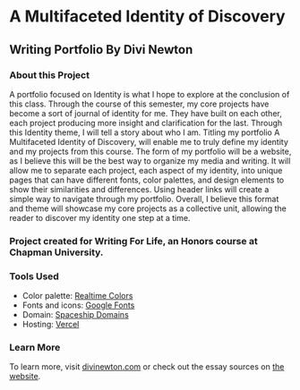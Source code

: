 # A Multifaceted Identity of Discovery
## Writing Portfolio By Divi Newton

### About this Project
A portfolio focused on Identity is what I hope to explore at the conclusion of this class. Through the course of this semester, my core projects have become a sort of journal of identity for me. They have built on each other, each project producing more insight and clarification for the last. Through this Identity theme, I will tell a story about who I am. Titling my portfolio A Multifaceted Identity of Discovery, will enable me to truly define my identity and my projects from this course. The form of my portfolio will be a website, as I believe this will be the best way to organize my media and writing. It will allow me to separate each project, each aspect of my identity, into unique pages that can have different fonts, color palettes, and design elements to show their similarities and differences. Using header links will create a simple way to navigate through my portfolio. Overall, I believe this format and theme will showcase my core projects as a collective unit, allowing the reader to discover my identity one step at a time.

### Project created for Writing For Life, an Honors course at Chapman University.

### Tools Used
- Color palette: [Realtime Colors](https://www.realtimecolors.com/)
- Fonts and icons: [Google Fonts](https://fonts.google.com/share?selection.family=Work+Sans:ital,wght@0,100..900;1,100..900)
- Domain: [Spaceship Domains](https://www.spaceship.com/launchpad/)
- Hosting: [Vercel](https://vercel.com/)

### Learn More
To learn more, visit [divinewton.com](https://www.divinewton.com/) or check out the essay sources on [the website](https://writing.divinewton.com/).